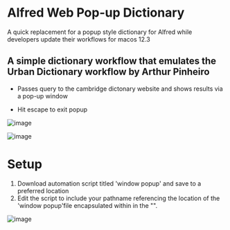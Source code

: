 # Alfred Web Pop-up Dictionary
A quick replacement for a popup style dictionary for Alfred while developers update their workflows for macos 12.3

## A simple dictionary workflow that emulates the Urban Dictionary workflow by Arthur Pinheiro

- Passes query to the cambridge dictonary website and shows results via a pop-up window

* Hit escape to exit popup

![image](https://user-images.githubusercontent.com/98722477/159403996-bdb3052f-6a5b-458d-b534-a6a7f3abbdc2.png)

![image](https://user-images.githubusercontent.com/98722477/159404043-5323db9e-1405-4d0b-8f87-7c2ebfcdefbb.png)


# Setup
1. Download automation script titled 'window popup' and save to a preferred location
2. Edit the script to include your pathname referencing the location of the 'window popup'file encapsulated within in the "".

![image](https://user-images.githubusercontent.com/98722477/159405673-92ac59eb-3621-4f72-9182-a76929f7490a.png)
